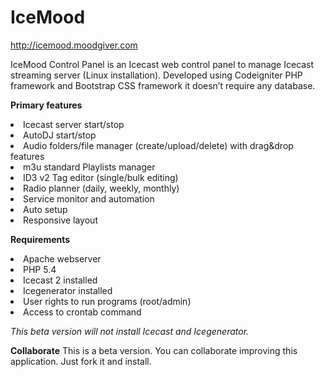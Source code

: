 # IceMood

<a href="http://icemood.moodgiver.com" target="_blank">http://icemood.moodgiver.com</a>

IceMood Control Panel is an Icecast web control panel to manage Icecast streaming server (Linux installation).
Developed using Codeigniter PHP framework and Bootstrap CSS framework it doesn’t require any database.

<strong>Primary features</strong>

<li>Icecast server start/stop</li>
<li>AutoDJ start/stop</li>
<li>Audio folders/file manager (create/upload/delete) with drag&drop features</li>
<li>m3u standard Playlists manager</li>
<li>ID3 v2 Tag editor (single/bulk editing)</li>
<li>Radio planner (daily, weekly, monthly)</li>
<li>Service monitor and automation</li>
<li>Auto setup</li>
<li>Responsive layout</li>

<strong>Requirements</strong>

<li>Apache webserver</li>
<li>PHP 5.4</li>
<li>Icecast 2 installed</li>
<li>Icegenerator installed</li>
<li>User rights to run programs (root/admin)</li>
<li>Access to crontab command</li>

<em>This beta version will not install Icecast and Icegenerator.</em>

<strong>Collaborate</strong>
This is a beta version. You can collaborate improving this application. Just fork it and install.

